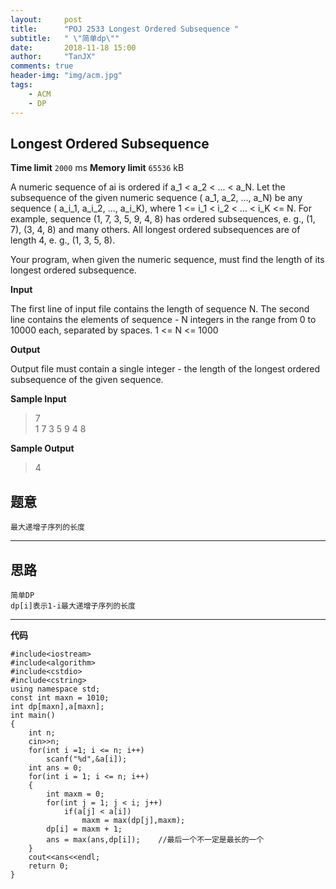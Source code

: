 ```yaml
---
layout:     post
title:      "POJ 2533 Longest Ordered Subsequence "
subtitle:   " \"简单dp\""
date:       2018-11-18 15:00
author:     "TanJX"
comments: true
header-img: "img/acm.jpg"
tags:
    - ACM
    - DP
---
```


## Longest Ordered Subsequence

**Time limit** ```2000``` ms     **Memory limit** ```65536``` kB

A numeric sequence of ai is ordered if a_1 < a_2 < ... < a_N. Let the subsequence of the given numeric sequence ( a_1, a_2, ..., a_N) be any sequence ( a_i_1, a_i_2, ..., a_i_K), where 1 <= i_1 < i_2 < ... < i_K <= N. For example, sequence (1, 7, 3, 5, 9, 4, 8) has ordered subsequences, e. g., (1, 7), (3, 4, 8) and many others. All longest ordered subsequences are of length 4, e. g., (1, 3, 5, 8). 

Your program, when given the numeric sequence, must find the length of its longest ordered subsequence.

**Input**

The first line of input file contains the length of sequence N. The second line contains the elements of sequence - N integers in the range from 0 to 10000 each, separated by spaces. 1 <= N <= 1000

**Output**

Output file must contain a single integer - the length of the longest ordered subsequence of the given sequence.

**Sample Input**
<div class="zh post-container">
    <blockquote>
    7<br>
    1 7 3 5 9 4 8
    </blockquote>
</div>

**Sample Output**
<div class="zh post-container">
    <blockquote>
    4
    </blockquote>
</div>

**题意**
---
    最大递增子序列的长度
---

**思路**
---
    简单DP
    dp[i]表示1-i最大递增子序列的长度
---

**代码**

```
#include<iostream>
#include<algorithm>
#include<cstdio>
#include<cstring>
using namespace std;
const int maxn = 1010;
int dp[maxn],a[maxn];
int main()
{
    int n;
    cin>>n;
    for(int i =1; i <= n; i++)
        scanf("%d",&a[i]);
    int ans = 0;
    for(int i = 1; i <= n; i++)
    {
        int maxm = 0;
        for(int j = 1; j < i; j++)
            if(a[j] < a[i])
                maxm = max(dp[j],maxm);
        dp[i] = maxm + 1;
        ans = max(ans,dp[i]);    //最后一个不一定是最长的一个
    }
    cout<<ans<<endl;
    return 0;
}

```